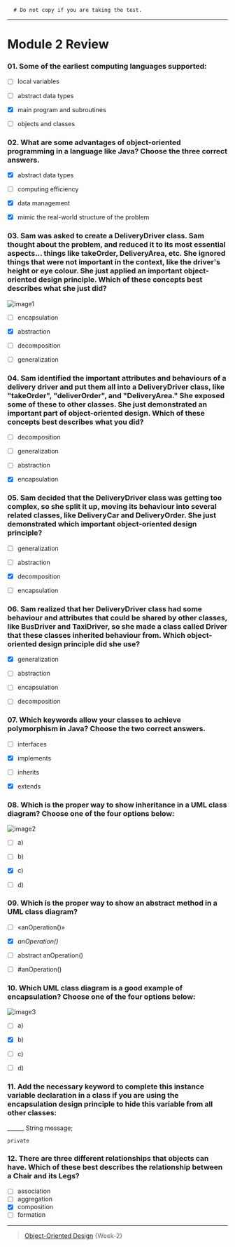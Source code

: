 ```
  # Do not copy if you are taking the test.
```
--- 

# Module 2 Review 
 

### 01. Some of the earliest computing languages supported:

- [ ] local variables 
- [ ] abstract data types 
- [x] main program and subroutines 
- [ ] objects and classes 


### 02. What are some advantages of object-oriented programming in a language like Java? Choose the three correct answers. 

- [x] abstract data types 
- [ ] computing efficiency 
- [x] data management 
- [x] mimic the real-world structure of the problem 


### 03. Sam was asked to create a DeliveryDriver class. Sam thought about the problem, and reduced it to its most essential aspects… things like takeOrder, DeliveryArea, etc. She ignored things that were not important in the context, like the driver's height or eye colour. She just applied an important object-oriented design principle. Which of these concepts best describes what she just did? 
![image1](../Week-2/Media/image1.png)
- [ ] encapsulation 
- [x] abstraction 
- [ ] decomposition 
- [ ] generalization 


### 04. Sam identified the important attributes and behaviours of a delivery driver and put them all into a DeliveryDriver class, like "takeOrder", "deliverOrder", and "DeliveryArea." She exposed some of these to other classes. She just demonstrated an important part of object-oriented design. Which of these concepts best describes what you did? 

- [ ] decomposition 
- [ ] generalization 
- [ ] abstraction 
- [x] encapsulation 


### 05. Sam decided that the DeliveryDriver class was getting too complex, so she split it up, moving its behaviour into several related classes, like DeliveryCar and DeliveryOrder. She just demonstrated which important object-oriented design principle? 

- [ ] generalization
- [ ] abstraction
- [x] decomposition
- [ ] encapsulation 


### 06. Sam realized that her DeliveryDriver class had some behaviour and attributes that could be shared by other classes, like BusDriver and TaxiDriver, so she made a class called Driver that these classes inherited behaviour from. Which object-oriented design principle did she use? 

- [x] generalization 
- [ ] abstraction 
- [ ] encapsulation 
- [ ] decomposition 


### 07. Which keywords allow your classes to achieve polymorphism in Java? Choose the two correct answers. 

- [ ] interfaces 
- [x] implements 
- [ ] inherits 
- [x] extends 


### 08. Which is the proper way to show inheritance in a UML class diagram? Choose one of the four options below: 
![image2](../Week-2/Media/image2.png)
- [ ] a)  
- [ ] b) 
- [x] c) 
- [ ] d) 


### 09. Which is the proper way to show an abstract method in a UML class diagram? 

- [ ] «anOperation()» 
- [x] _anOperation()_ 
- [ ] abstract anOperation() 
- [ ] #anOperation() 


### 10. Which UML class diagram is a good example of encapsulation? Choose one of the four options below: 
![image3](../Week-2/Media/image3.png)
- [ ] a)  
- [x] b) 
- [ ] c) 
- [ ] d) 


### 11. Add the necessary keyword to complete this instance variable declaration in a class if you are using the encapsulation design principle to hide this variable from all other classes:

______ String message; 

```
private
```


### 12. There are three different relationships that objects can have. Which of these best describes the relationship between a Chair and its Legs? 

- [ ] association 
- [ ] aggregation 
- [x] composition 
- [ ] formation 

--- 
> [Object-Oriented Design](https://www.coursera.org/learn/object-oriented-design) {Week-2}

